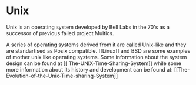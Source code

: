 # Unix
Unix is an operating system developed by Bell Labs in the 70's as a successor of previous failed project Multics.

A series of operating systems derived from it are called Unix-like and they are standartised as Posix  compatible. [[Linux]] and BSD are some examples of mother unix like operating systems. Some information about the system design can be found at [[ The-UNIX-Time-Sharing-System]] while some more information about its history and development can be found at: [[The-Evolution-of-the-Unix-Time-sharing-System]]
